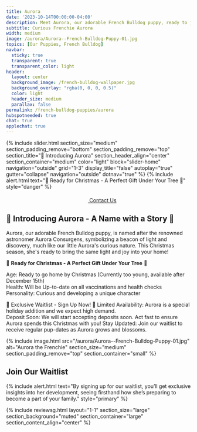 ```yaml
---
title: Aurora
date: '2023-10-14T00:00:00-04:00'
description: Meet Aurora, our adorable French Bulldog puppy, ready to join your home this Christmas.
subtitle: Curious Frenchie Aurora
width: medium
image: /aurora/Aurora--French-Bulldog-Puppy-01.jpg
topics: [Our Puppies, French Bulldog]
navbar:
  sticky: true
  transparent: true
  transparent_color: light
header:
  layout: center
  background_image: /french-bulldog-wallpaper.jpg
  background_overlay: "rgba(0, 0, 0, 0.5)"
  color: light
  header_size: medium
  parallax: false
permalink: /french-bulldog-puppies/aurora 
hubspotneeded: true
chat: true
applechat: true
---
```



{% include slider.html 
  section_size="medium"
  section_padding_remove="bottom"
  section_padding_remove="top"
  section_title="🐾 Introducing Aurora" 
  section_header_align="center"
  section_container="medium"
  color="light"
  block="slider-home" 
  navigation="outside"
  grid="1-3"
  display_title="false"
  autoplay="true"
  gutter="collapse"
  navigation="outside"
  dotnav="true"
%}
{% include alert.html text="🎄 Ready for Christmas - A Perfect Gift Under Your Tree 🎄" style="danger" %}

<center><a class="uk-button uk-button-danger uk-border-pill uk-button-xlarge my-border-rounded" href="tel:212-739-0182">
    <span data-uk-icon="phone" class="uk-icon">
        <svg width="20" height="20" viewBox="0 0 20 20" xmlns="http://www.w3.org/2000/svg"></svg>
    </span>
    Contact Us
</a>
</center>

## 🐾 Introducing Aurora - A Name with a Story 🐾
Aurora, our adorable French Bulldog puppy, is named after the renowned astronomer Aurora Consurgens, symbolizing a beacon of light and discovery, much like our little Aurora's curious nature. This Christmas season, she's ready to bring the same light and joy into your home!

🎄 **Ready for Christmas - A Perfect Gift Under Your Tree** 🎄 

Age: Ready to go home by Christmas (Currently too young, available after December 15th)  
Health: Will be Up-to-date on all vaccinations and health checks  
Personality: Curious and developing a unique character

📣 Exclusive Waitlist - Sign Up Now! 📣
Limited Availability: Aurora is a special holiday addition and we expect high demand.  
Deposit Soon: We will start accepting deposits soon. Act fast to ensure Aurora spends this Christmas with you!
Stay Updated: Join our waitlist to receive regular pup-dates as Aurora grows and blossoms.

{% include image.html
src="/aurora/Aurora--French-Bulldog-Puppy-01.jpg"
alt="Aurora the Frenchie"
section_size="medium"
section_padding_remove="top"
section_container="small"
%}
## Join Our Waitlist
{% include alert.html text="By signing up for our waitlist, you’ll get exclusive insights into her development, seeing firsthand how she’s preparing to become a part of your family." style="primary" %}
<script charset="utf-8" type="text/javascript" src="//js.hsforms.net/forms/shell.js"></script>
<script>
  hbspt.forms.create({
	region: "na1",
	portalId: "5322352",
	formId: "e974b071-5f49-4a35-a671-ec03d8f360e4"
});
</script>

{% include reviewsg.html
layout="1-1"
section_size="large"
section_background="muted"
section_container="large"
section_content_align="center"
%}


